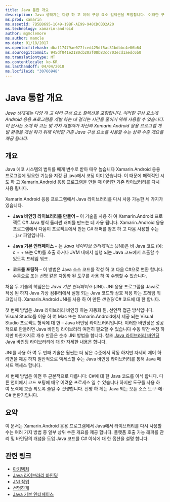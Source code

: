 ```yaml
---
title: Java 통합 개요
description: Java 생태계는 다양 하 고 여러 구성 요소 컬렉션을 포함합니다. 이러한 구성 요소에 Android 응용 프로그램을 개발 하는 데 걸리는 시간을 줄이기 위해 사용할 수 있습니다. 이 문서는 소개 하 고는 몇 가지 개발자가 자신의 Xamarin.Android 응용 프로그램 개발 환경을 개선 하기 위해 이러한 기존 Java 구성 요소를 사용할 수는 상위 수준 개요를 제공 됩니다.
ms.prod: xamarin
ms.assetid: 7B5B8695-1C49-19BF-AE99-948CDCBD2A20
ms.technology: xamarin-android
author: mgmclemore
ms.author: mamcle
ms.date: 01/18/2017
ms.openlocfilehash: dbaf17479ae077fced425df5ac31bdbbc4e06b64
ms.sourcegitcommit: 945df041e2180cb20af08b83cc703ecd1aedc6b0
ms.translationtype: MT
ms.contentlocale: ko-KR
ms.lasthandoff: 04/04/2018
ms.locfileid: "30766948"
---
```

# <a name="java-integration-overview"></a>Java 통합 개요

_Java 생태계는 다양 하 고 여러 구성 요소 컬렉션을 포함합니다. 이러한 구성 요소에 Android 응용 프로그램을 개발 하는 데 걸리는 시간을 줄이기 위해 사용할 수 있습니다. 이 문서는 소개 하 고는 몇 가지 개발자가 자신의 Xamarin.Android 응용 프로그램 개발 환경을 개선 하기 위해 이러한 기존 Java 구성 요소를 사용할 수는 상위 수준 개요를 제공 됩니다._


## <a name="overview"></a>개요

Java 에코 시스템의 범위를 매개 변수로 받아 매우 높습니다 Xamarin.Android 응용 프로그램에 필요한 기능을 지정 된 java에서 코딩 이미 있습니다. 이 때문에 매력적인 시도 하 고 Xamarin.Android 응용 프로그램을 만들 때 이러한 기존 라이브러리를 다시 사용 됩니다. 

Xamarin.Android 응용 프로그램에서 Java 라이브러리를 다시 사용 가능한 세 가지가 있습니다. 

-   **Java 바인딩 라이브러리를 만들어** &ndash; 이 기술을 사용 하 여 Xamarin.Android 프로젝트 C# Java 형식 둘러싼 래퍼를 만드는 데 사용 됩니다. Xamarin.Android 응용 프로그램에서 다음이 프로젝트에서 만든 C# 래퍼를 참조 하 고 다음 사용할 수는 `.jar` 파일입니다. 

-   **Java 기본 인터페이스** &ndash; 는 *Java 네이티브* *인터페이스* (JNI)은 비 Java 코드 (예: c + + 또는 C#)를 호출 하거나 JVM 내에서 실행 되는 Java 코드에서 호출할 수 있도록 프레임 워크 . 

-   **코드를 포팅하** &ndash; 이 방법은 Java 소스 코드를 작성 하 고 다음 C#으로 변환 합니다. 수동으로 또는 선명 같은 자동화 된 도구를 사용 하 여 수행할 수 있습니다. 

처음 두 기술의 핵심은는 *Java 기본 인터페이스* (JNI). JNI 응용 프로그램을 Java로 작성 된 하지 Java 가상 컴퓨터에서 실행 되는 Java 코드와 상호 작용 하는 프레임 워크입니다. Xamarin.Android JNI를 사용 하 여 만든 *바인딩* C# 코드에 대 한 합니다. 

첫 번째 방법은 Java 라이브러리 바인딩 하는 자동화 된, 선언적 접근 방식입니다. Visual Studio를 이용 하 여 Mac 또는 Xamarin.Android에서 제공 되는 Visual Studio 프로젝트 형식에 대 한 &ndash; Java 바인딩 라이브러리입니다. 이러한 바인딩은 성공적으로 만들려면 Java 바인딩 라이브러리 여전히 필요할 수 있습니다 수동 약간 수정 하지만 마찬가지로 개수 만큼은 순수 JNI 방법을 합니다. 참조 [Java 라이브러리 바인딩](~/android/platform/binding-java-library/index.md) Java 바인딩 라이브러리에 대 한 자세한 내용은 합니다. 

JNI를 사용 하 여 두 번째 기술은 훨씬는 더 낮은 수준에서 작동 하지만 자세히 제어 하려면을 제공 하지 일반적으로 액세스할 수는 Java 바인딩 라이브러리를 통해 Java 메서드 액세스 합니다. 

세 번째 방법은 이전 두 근본적으로 다릅니다: C#에 대 한 Java 코드를 이식 합니다. 다른 언어에서 코드 포팅에 매우 어려운 프로세스 일 수 있습니다 하지만 도구를 사용 하 여 노력에 호출 되도록 줄일 수 *선명*합니다. 선명 하 게는 Java 되는 오픈 소스 도구-에-C# 변환기입니다. 



## <a name="summary"></a>요약

이 문서는 Xamarin.Android 응용 프로그램에서 Java에서 라이브러리를 다시 사용할 수는 여러 가지 방법 중 일부 상위 수준 개요를 제공 합니다. 플랫폼 호출 가능 래퍼를 관리 및 바인딩의 개념을 도입 Java 코드를 C# 이식에 대 한 옵션을 설명 합니다. 


## <a name="related-links"></a>관련 링크

- [아키텍처](~/android/internals/architecture.md)
- [Java 라이브러리 바인딩](~/android/platform/binding-java-library/index.md)
- [JNI 작업](~/android/platform/java-integration/working-with-jni.md)
- [선명하게](https://github.com/slluis/sharpen)
- [Java 기본 인터페이스](http://docs.oracle.com/javase/7/docs/technotes~/jni/index.html)

